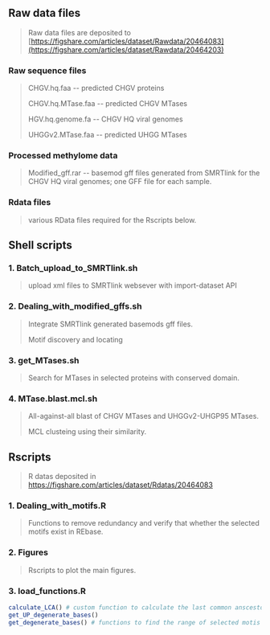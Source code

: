 ## Raw data files

> Raw data files are deposited to [https://figshare.com/articles/dataset/Rawdata/20464083](https://figshare.com/articles/dataset/Rawdata/20464203)

### Raw sequence files 

> CHGV.hq.faa -- predicted CHGV proteins
> 
> CHGV.hq.MTase.faa -- predicted CHGV MTases
> 
> HGV.hq.genome.fa -- CHGV HQ viral genomes
> 
> UHGGv2.MTase.faa -- predicted UHGG MTases
> 

### Processed methylome data
> Modified_gff.rar -- basemod gff files generated from SMRTlink for the CHGV HQ viral genomes; one GFF file for each sample.

### Rdata files

> various RData files required for the Rscripts below.

## Shell scripts
### 1. Batch_upload_to_SMRTlink.sh
> upload xml files to SMRTlink websever with import-dataset API
### 2. Dealing_with_modified_gffs.sh
> Integrate SMRTlink generated basemods gff files. 
> 
> Motif discovery and locating
### 3. get_MTases.sh
> Search for MTases in selected proteins with conserved domain.
### 4. MTase.blast.mcl.sh
> All-against-all blast of CHGV MTases and UHGGv2-UHGP95 MTases.
> 
> MCL clusteing using their similarity.

## Rscripts
> R datas deposited in https://figshare.com/articles/dataset/Rdatas/20464083
### 1. Dealing_with_motifs.R
> Functions to remove redundancy and verify that whether the selected motifs exist in REbase.
### 2. Figures
> Rscripts to plot the main figures.
### 3. load_functions.R
```r
calculate_LCA() # custom function to calculate the last common anscestor of selected bacterias
get_UP_degenerate_bases()
get_degenerate_bases() # functions to find the range of selected motis
```
